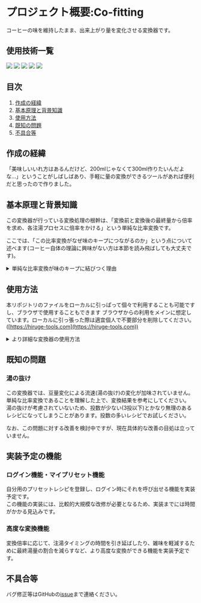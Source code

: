 # プロジェクト概要:Co-fitting

コーヒーの味を維持したまま、出来上がり量を変化させる変換器です。

## 使用技術一覧
<!-- シールド一覧 -->
<p style="display: inline">
  <img src="https://img.shields.io/badge/-Html5-E34F26.svg?logo=html5&style=plastic">
  <img src="https://img.shields.io/badge/-Css3-1572B6.svg?logo=css3&style=plastic">
  <img src="https://img.shields.io/badge/-Javascript-F7DF1E.svg?logo=javascript&style=plastic">
  <img src="https://img.shields.io/badge/-Jquery-0769AD.svg?logo=jquery&style=plastic">
  <img src="https://img.shields.io/badge/-Django-07AD69.svg?logo=django&style=plastic">
</p>

## 目次

1. [作成の経緯](#作成の経緯)
2. [基本原理と背景知識](#基本原理と背景知識)
3. [使用方法](#使用方法)
4. [既知の問題](#既知の問題)
5. [不具合等](#不具合等)

## 作成の経緯

「美味しいいれ方はあるんだけど、200mlじゃなくて300ml作りたいんだよな...」ということがしばしばあり、手軽に量の変換ができるツールがあれば便利だと思ったので作りました。

## 基本原理と背景知識

この変換器が行っている変換処理の根幹は、「変換前と変換後の最終量から倍率を求め、各注湯プロセスに倍率をかける」という単純な比率変換です。

ここでは、「この比率変換がなぜ味のキープにつながるのか」という点について述べます(コーヒー自体の理論に興味がない方は本節を読み飛ばしても大丈夫です)。

<details>
<summary>単純な比率変換が味のキープに結びつく理由</summary>
  
### 前提となる基本原理：成分が溶け出す順番

まず、コーヒーの粉から溶け出す成分には、「溶け出す順番」というものがあります。

抽出の際には湯を注ぐので、親水性のものから疎水性のものという順番で溶け出してくるというわけです。

しかし溶け出す成分の種類はとても多く、それら一つ一つを特定してコントロールするということはほぼ不可能に近いです。

ですが、この溶け出す順番には経験則的にいわれているある程度の大まかな流れがあります。それは、 **「香り→酸味→甘み→苦味→雑味」** の順に溶け出すという流れです。下図のように、溶け出しやすさのピークがこの順番に来るというイメージですね。

そこで、図をもとに「抽出をどの程度進めるか」によって、大まかなコーヒーの味を調整することができるのです。

これは本変換器を利用しない場合にも有効な基本原理なので、ぜひ自分でコーヒーを淹れる際にも意識し、湯温や粉の粒度などを調整してみてください。

<div align="center">
  <img src="images/how-to-description/extraction-graph.png" width="80%">
</div>

※ 上図は[Kenken Coffeeさんの動画](https://youtu.be/lg7bafltXsk?si=rhBRmGLMRcgXcitu&t=848)に登場したものを参考に作成

### 本ツールにおける基本原理の応用

本変換器が行っていることは、単純な比率変換です。
本節では、その単純な比率変換が味のキープに結びつく理由について説明します。

さて、本ツールを理解する上で重要なのは、 **「どの味をどれだけ抽出するか」** という点です。

先ほど述べた通り、コーヒーの味は「香り→酸味→甘み→苦味→雑味」という順番で溶け出してくるとされています。

この順番を踏まえると、例えば「甘み」が出やすい時点で大量に湯を注げば、甘味成分の多いコーヒーが全体量中の多くを占め、その後段階で出てくるはずの苦味は少なく、酸味や甘みの多いコーヒーになります。
一方、「苦味」の時点で大量に湯を注げば、甘みの割合が比較的少なくなって甘みを感じにくくなります。

つまり本ツールでは、元レシピにおける各タイミングでの注湯配分を維持することで、「どの味が出やすい(割合が大きい)タイミングで」「全体量のどれだけを占める分注ぐのか」を維持し、コーヒー成分のバランス(=味)を保っているというわけです。

余談ですが、これは前節でも述べたように、本来「抽出をどの程度進めるかによって、大まかな味を決定できる」という話であり、このツールではその理論を本来とは異なる形で利用しています。
その点に注意して、このページの説明を理解していただければと思います。

</details>

## 使用方法

本リポジトリのファイルをローカルに引っぱって個々で利用することも可能ですし、ブラウザで使用することもできます
ブラウザからの利用をメインに想定しています。ローカルに引っ張った際は適宜個人で不要部分を削除してください。
([https://hiruge-tools.com](https://hiruge-tools.com))

<details>
<summary>より詳細な変換器の使用方法</summary>

[使い方ページ](https://hiruge-tools.com/how-to-use.html)にも同様の以下の説明と同様の内容が書いてあります。

1. **プリセットレシピ呼び出しボタン**：登録されているプリセットレシピを呼び出します。

   <img src="images/how-to-description/presetRecipe.png" width="40%">

   プリセットレシピは、変換前レシピ入力欄に自動的に入力されます。

2. **変換前レシピ入力欄**：変換する前のレシピの情報を入力します。

   <img src="images/how-to-description/originRecipeForm.png" width="40%">

   投数、豆の量、そして各投入段階の経過時間と注湯量を記入します。<br>
      ※ 投数を入力すると、その分だけレシピ入力欄が生成されます。<br>
   アイスコーヒーを入れたい場合は、アイスモードをONにし、氷量を入力します。

   <img src="images/how-to-description/originRecipeForm[ice-mode].png" width="40%">

3. **変換目標入力欄**：変換後のレシピの情報を入力します。

   <img src="images/how-to-description/targetParameterForm[bean,water].png" width="40%">

   目標とする豆の量、総湯量、そして豆と湯の比率を指定します。

   **倍率変換**

     変換目標の入力が手間かと思い、倍率を入力するだけで変換できる機能を実装しました

      <img src="images/how-to-description/targetParameterForm[convertRate].png" width="40%">

   **入力補助**

     豆量と総湯量の両方が入力されると自動的に比率が計算・入力されます。<br>
     また、豆量あるいは総湯量のいずれかが入力された状態で比率が入力されると、もう一方が更新されます。<br>
     クリアボタンを押すと、変換目標入力欄の値が全てクリアされます。

      ※ 入力補助機能がある都合上、豆量・総湯量・比率が全て入力されていると目標値の変更が難しくなる問題を確認したため本機能を実装しました。

   **蒸らし固定ボタン**

      蒸らし固定は基本的にONをオススメします。<br>
      経験則ですが、蒸らし湯量の変化が味に与える影響は大きいものと見られます。<br>
      (大幅な最終量変化がある場合は固定OFFでも良いかも知れません)

4. **変換後レシピの出力**：変換されたレシピが表形式で表示されます。

   <img src="images/how-to-description/convertedRecipe.png" width="40%">   

5. **ストップウォッチ機能**：抽出時の経過時間を計測する機能です。

   <img src="images/how-to-description/stopWatch.png" width="40%">

   スタートボタンを押すと計測が始まり、ストップボタンを押すと計測が終了します。

</details>

## 既知の問題

### 湯の抜け
  
この変換器では、豆量変化による流速(湯の抜け)の変化が加味されていません。単純な比率変換であることを理解した上で、変換結果を参考にしてください。<br>
湯の抜けが考慮されていないため、投数が少ない(3投以下)とかなり無理のあるレシピになってしまうことがあります。投数の多いレシピでお試しください。

なお、この問題に対する改善を検討中ですが、現在具体的な改善の目処は立っていません。

## 実装予定の機能

### ログイン機能・マイプリセット機能

自分用のプリセットレシピを登録し、ログイン時にそれを呼び出せる機能を実装予定です。<br>
この機能の実装には、比較的大規模な改修が必要となるため、実装までには時間がかかる見込みです。

### 高度な変換機能

変換倍率に応じて、注湯タイミングの時間を引き延ばしたり、雑味を軽減するために最終湯量の割合を減らすなど、より高度な変換ができる機能を実装予定です。
  
## 不具合等

バグ修正等はGitHubの[issue](https://github.com/Hiruge-1/Coffee-fitting/issues)まで連絡ください。
